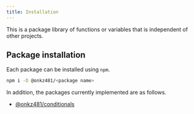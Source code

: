 ```yaml
---
title: Installation
---
```


This is a package library of functions or variables that is independent of other projects.

## Package installation

Each package can be installed using `npm`.

```bash
npm i -D @onkz481/<package name>
```

In addition, the packages currently implemented are as follows.

- [@onkz481/conditionals](../category/conditionals)
